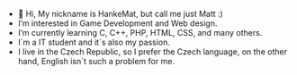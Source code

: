 - 👋 Hi, My nickname is HankeMat, but call me just Matt :)
- I’m interested in Game Development and Web design.
- I’m currently learning C, C++, PHP, HTML, CSS, and many others.
- I´m a IT student and it´s also my passion.
- I live in the Czech Republic, so I prefer the Czech language, on the other hand, English isn´t such a problem for me.
